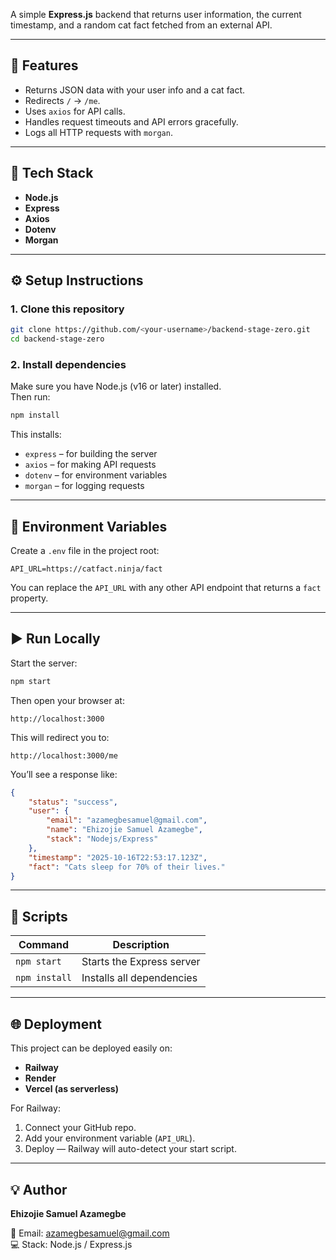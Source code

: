 

A simple **Express.js** backend that returns user information, the current timestamp, and a random cat fact fetched from an external API.

---

## 🚀 Features

- Returns JSON data with your user info and a cat fact.
- Redirects `/` → `/me`.
- Uses `axios` for API calls.
- Handles request timeouts and API errors gracefully.
- Logs all HTTP requests with `morgan`.

---

## 🧰 Tech Stack

- **Node.js**
- **Express**
- **Axios**
- **Dotenv**
- **Morgan**

---

## ⚙️ Setup Instructions

### 1. Clone this repository

```bash
git clone https://github.com/<your-username>/backend-stage-zero.git
cd backend-stage-zero
```

### 2. Install dependencies

Make sure you have Node.js (v16 or later) installed.  
Then run:

```bash
npm install
```

This installs:

- `express` – for building the server
- `axios` – for making API requests
- `dotenv` – for environment variables
- `morgan` – for logging requests

---

## 🧾 Environment Variables

Create a `.env` file in the project root:

```
API_URL=https://catfact.ninja/fact

```

You can replace the `API_URL` with any other API endpoint that returns a `fact` property.

---

## ▶️ Run Locally

Start the server:

```bash
npm start
```

Then open your browser at:

```
http://localhost:3000
```

This will redirect you to:

```
http://localhost:3000/me
```

You’ll see a response like:

```json
{
	"status": "success",
	"user": {
		"email": "azamegbesamuel@gmail.com",
		"name": "Ehizojie Samuel Azamegbe",
		"stack": "Nodejs/Express"
	},
	"timestamp": "2025-10-16T22:53:17.123Z",
	"fact": "Cats sleep for 70% of their lives."
}
```

---

## 🧩 Scripts

| Command       | Description               |
| ------------- | ------------------------- |
| `npm start`   | Starts the Express server |
| `npm install` | Installs all dependencies |

---

## 🌐 Deployment

This project can be deployed easily on:

- **Railway**
- **Render**
- **Vercel (as serverless)**

For Railway:

1. Connect your GitHub repo.
2. Add your environment variable (`API_URL`).
3. Deploy — Railway will auto-detect your start script.

---

## 💡 Author

**Ehizojie Samuel Azamegbe**

📧 Email: [azamegbesamuel@gmail.com](mailto:azamegbesamuel@gmail.com)  
💻 Stack: Node.js / Express.js
